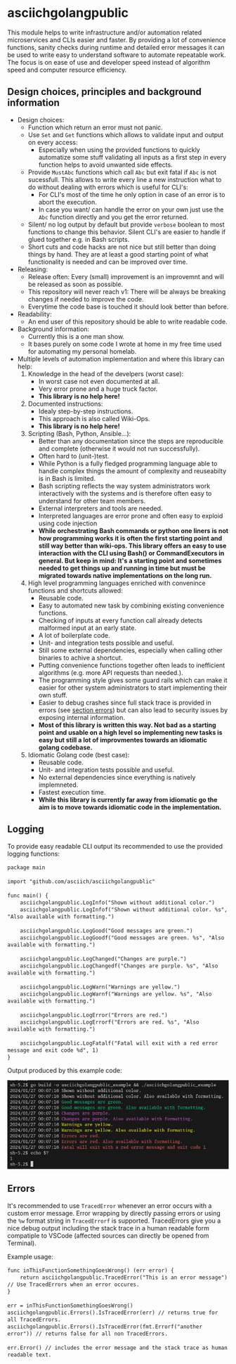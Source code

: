 # asciichgolangpublic

This module helps to write infrastructure and/or automation related microservices and CLIs easier and faster.
By providing a lot of convenience functions, sanity checks during runtime and detailed error messages it can be used to write easy to understand software to automate repeatable work.
The focus is on ease of use and developer speed instead of algorithm speed and computer resource efficiency. 

## Design choices, principles and background information

* Design choices:
	* Function which return an error must not panic.
	* Use `Set` and `Get` functions which allows to validate input and output on every access:
		* Especially when using the provided functions to quickly automatize some stuff validating all inputs as a first step in every function helps to avoid unwanted side effects.
	* Provide `MustAbc` functions which call `Abc` but exit fatal if `Abc` is not sucessfull. This allows to write every line a new instruction what to do without dealing with errors which is useful for CLI's:
		* For CLI's most of the time he only option in case of an error is to abort the execution.
		* In case you want/ can handle the error on your own just use the `Abc` function directly and you get the error returned.
	* Silent/ no log output by default but provide `verbose` boolean to most functions to change this behavior. Silent CLI's are easier to handle if glued together e.g. in Bash scripts.
	* Short cuts and code hacks are not nice but still better than doing things by hand. They are at least a good starting point of what functionality is needed and can be improved over time.
* Releasing:
	* Release often: Every (small) improvement is an improvemnt and will be released as soon as possible.
	* This repository will never reach v1: There will be always be breaking changes if needed to improve the code.
	* Everytime the code base is touched it should look better than before.
* Readability:
	* An end user of this repository should be able to write readable code.
* Background information:
	* Currently this is a one man show.
	* It bases purely on some code I wrote at home in my free time used for automating my personal homelab.
* Multiple levels of automation implementation and where this library can help:
	1. Knowledge in the head of the develpers (worst case):
		- In worst case not even documented at all.
		- Very error prone and a huge truck factor.
		- **This library is no help here!**
	1. Documented instructions:
		- Idealy step-by-step instructions.
		- This approach is also called Wiki-Ops.
		- **This library is no help here!**
	1. Scripting (Bash, Python, Ansible...):
		- Better than any documentation since the steps are reproducible and complete (otherwise it would not run successfully).
		- Often hard to (unit-)test.
		- While Python is a fully fledged programming language able to handle complex things the amount of complexity and reuseabilty is in Bash is limited.
		- Bash scripting reflects the way system administrators work interactively with the systems and is therefore often easy to understand for other team members.
		- External interpreters and tools are needed.
		- Interpreted languages are error prone and often easy to exploid using code injection
		- **While orchestrating Bash commands or python one liners is not how programming works it is often the first starting point and still way better than wiki-ops. This library offers an easy to use interaction with the CLI using Bash() or CommandExecutors in general. But keep in mind: It's a starting point and sometimes needed to get things up and running in time but must be migrated towards native implementations on the long run.**
	1. High level programming languages enriched with convenince functions and shortcuts allowed:
		- Reusable code.
		- Easy to automated new task by combining existing convenience functions.
		- Checking of inputs at every function call already detects malformed input at an early state.
		- A lot of boilerplate code.
		- Unit- and integration tests possible and useful.
		- Still some external dependencies, especially when calling other binaries to achive a shortcut.
		- Putting convenience functions together often leads to inefficient algorithms (e.g. more API requests than needed.).
		- The programming style gives some guard rails which can make it easier for other system administrators to start implementing their own stuff.
		- Easier to debug crashes since full stack trace is provided in errors (see [section errors](#errors)) but can also lead to security issues by exposing internal information.
		- **Most of this library is written this way. Not bad as a starting point and usable on a high level so implementing new tasks is easy but still a lot of improvmentes towards an idiomatic golang codebase.**
	1. Idiomatic Golang code (best case):
		- Reusable code.
		- Unit- and integration tests possible and useful.
		- No external dependencies since everything is natively implemneted.
		- Fastest execution time.
		- **While this library is currently far away from idiomatic go the aim is to move towards idiomatic code in the implementation.**

## Logging

To provide easy readable CLI output its recommended to use the provided logging functions:

```golang
package main

import "github.com/asciich/asciichgolangpublic"

func main() {
	asciichgolangpublic.LogInfo("Shown without additional color.")
	asciichgolangpublic.LogInfof("Shown without additional color. %s", "Also available with formatting.")

	asciichgolangpublic.LogGood("Good messages are green.")
	asciichgolangpublic.LogGoodf("Good messages are green. %s", "Also available with formatting.")

	asciichgolangpublic.LogChanged("Changes are purple.")
	asciichgolangpublic.LogChangedf("Changes are purple. %s", "Also available with formatting.")

	asciichgolangpublic.LogWarn("Warnings are yellow.")
	asciichgolangpublic.LogWarnf("Warnings are yellow. %s", "Also available with formatting.")

	asciichgolangpublic.LogError("Errors are red.")
	asciichgolangpublic.LogErrorf("Errors are red. %s", "Also available with formatting.")

	asciichgolangpublic.LogFatalf("Fatal will exit with a red error message and exit code %d", 1)
}
```

Output produced by this example code:

![](docs/log_example.png)

## Errors

It's recommended to use `TracedError` whenever an error occurs with a custom error message.
Error wrapping by directly passing errors or using the `%w` format string in `TracedErrorf` is supported.
TracedErrors give you a nice debug output including the stack trace in a human readable form compatiple to VSCode (affected sources can directly be opened from Terminal).

Example usage:
```golang
func inThisFunctionSomethingGoesWrong() (err error) {
    return asciichgolangpublic.TracedError("This is an error message") // Use TracedErrors when an error occures.
}

err = inThisFunctionSomethingGoesWrong()
asciichgolangpublic.Errors().IsTracedError(err) // returns true for all TracedErrors.
asciichgolangpublic.Errors().IsTracedError(fmt.Errorf("another error")) // returns false for all non TracedErrors.

err.Error() // includes the error message and the stack trace as human readable text.
```
